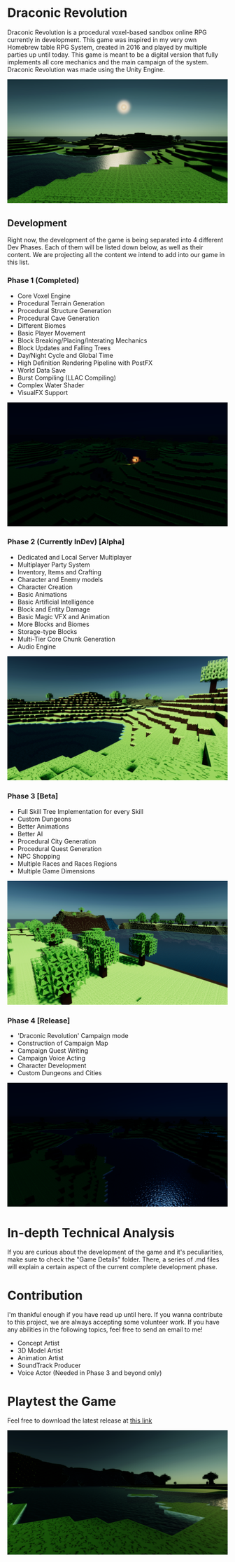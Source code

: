 # Draconic Revolution
Draconic Revolution is a procedural voxel-based sandbox online RPG currently in development. This game was inspired in my very own Homebrew table RPG System, created in 2016 and played by multiple parties up until today. This game is meant to be a digital version that fully implements all core mechanics and the main campaign of the system. Draconic Revolution was made using the Unity Engine. 

![](RepoImages/Day3.png)

## Development
Right now, the development of the game is being separated into 4 different Dev Phases. Each of them will be listed down below, as well as their content. We are projecting all the content we intend to add into our game in this list.

### Phase 1 (Completed)

 - Core Voxel Engine
 - Procedural Terrain Generation
 - Procedural Structure Generation
 - Procedural Cave Generation
 - Different Biomes
 - Basic Player Movement
 - Block Breaking/Placing/Interating Mechanics
 - Block Updates and Falling Trees
 - Day/Night Cycle and Global Time
 - High Definition Rendering Pipeline with PostFX
 - World Data Save
 - Burst Compiling (LLAC Compiling)
 - Complex Water Shader
 - VisualFX Support

![](RepoImages/Night2.png)

### Phase 2 (Currently InDev) [Alpha]

 - Dedicated and Local Server Multiplayer
 - Multiplayer Party System
 - Inventory, Items and Crafting
 - Character and Enemy models
 - Character Creation
 - Basic Animations
 - Basic Artificial Intelligence
 - Block and Entity Damage
 - Basic Magic VFX and Animation
 - More Blocks and Biomes
 - Storage-type Blocks
 - Multi-Tier Core Chunk Generation
 - Audio Engine

![](RepoImages/Day2.png)

### Phase 3 [Beta]

 - Full Skill Tree Implementation for every Skill
 - Custom Dungeons
 - Better Animations
 - Better AI
 - Procedural City Generation
 - Procedural Quest Generation
 - NPC Shopping
 - Multiple Races and Races Regions
 - Multiple Game Dimensions

![](RepoImages/Day1.png)

### Phase 4 [Release]

 - 'Draconic Revolution' Campaign mode
 - Construction of Campaign Map
 - Campaign Quest Writing
 - Campaign Voice Acting
 - Character Development
 - Custom Dungeons and Cities 
 
![](RepoImages/Night1.png)

# In-depth Technical Analysis

If you are curious about the development of the game and it's peculiarities, make sure to check the "Game Details" folder. There, a series of .md files will explain a certain aspect of the current complete development phase.

# Contribution

I'm thankful enough if you have read up until here. If you wanna contribute to this project, we are always accepting some volunteer work. If you have any abilities in the following topics, feel free to send an email to me!

 - Concept Artist
 - 3D Model Artist
 - Animation Artist
 - SoundTrack Producer
 - Voice Actor (Needed in Phase 3 and beyond only)

# Playtest the Game

Feel free to download the latest release at [this link](https://github.com/HFrajacomo/-Unity-Draconic-Revolution-RPG/releases)

![](RepoImages/Day5.png)
